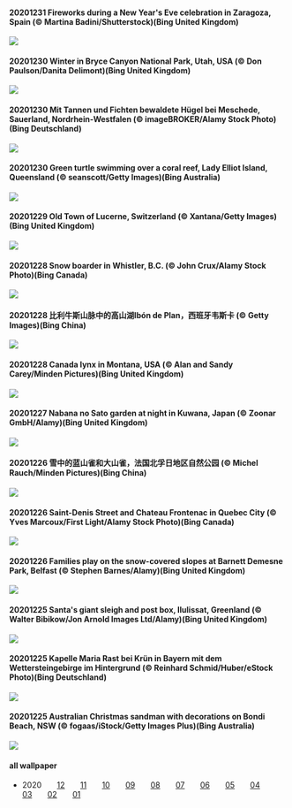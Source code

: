#### 20201231 Fireworks during a New Year\'s Eve celebration in Zaragoza, Spain (© Martina Badini/Shutterstock)(Bing United Kingdom)

![](images/2020-12/20201231_ZaragozaSpain_1920x1080.jpg)

#### 20201230 Winter in Bryce Canyon National Park, Utah, USA (© Don Paulson/Danita Delimont)(Bing United Kingdom)

![](images/2020-12/20201230_WinterBryce_1920x1080.jpg)

#### 20201230 Mit Tannen und Fichten bewaldete Hügel bei Meschede, Sauerland, Nordrhein-Westfalen (© imageBROKER/Alamy Stock Photo)(Bing Deutschland)

![](images/2020-12/20201230_MeschedeWald_1920x1080.jpg)

#### 20201230 Green turtle swimming over a coral reef, Lady Elliot Island, Queensland (© seanscott/Getty Images)(Bing Australia)

![](images/2020-12/20201230_LadyElliotTurtle_1920x1080.jpg)

#### 20201229 Old Town of Lucerne, Switzerland (© Xantana/Getty Images)(Bing United Kingdom)

![](images/2020-12/20201229_LucerneHoliday_1920x1080.jpg)

#### 20201228 Snow boarder in Whistler, B.C. (© John Crux/Alamy Stock Photo)(Bing Canada)

![](images/2020-12/20201228_WhistlerSnow_1920x1080.jpg)

#### 20201228 比利牛斯山脉中的高山湖Ibón de Plan，西班牙韦斯卡 (© Getty Images)(Bing China)

![](images/2020-12/20201228_IbonPlan_1920x1080.jpg)

#### 20201228 Canada lynx in Montana, USA (© Alan and Sandy Carey/Minden Pictures)(Bing United Kingdom)

![](images/2020-12/20201228_CanadaLynx_1920x1080.jpg)

#### 20201227 Nabana no Sato garden at night in Kuwana, Japan (© Zoonar GmbH/Alamy)(Bing United Kingdom)

![](images/2020-12/20201227_NabananoSato_1920x1080.jpg)

#### 20201226 雪中的蓝山雀和大山雀，法国北孚日地区自然公园 (© Michel Rauch/Minden Pictures)(Bing China)

![](images/2020-12/20201226_FRbluebirds_1920x1080.jpg)

#### 20201226 Saint-Denis Street and Chateau Frontenac in Quebec City (© Yves Marcoux/First Light/Alamy Stock Photo)(Bing Canada)

![](images/2020-12/20201226_ChateauQuebec_1920x1080.jpg)

#### 20201226 Families play on the snow-covered slopes at Barnett Demesne Park, Belfast (© Stephen Barnes/Alamy)(Bing United Kingdom)

![](images/2020-12/20201226_BarnettsDemesne_1920x1080.jpg)

#### 20201225 Santa\'s giant sleigh and post box, Ilulissat, Greenland (© Walter Bibikow/Jon Arnold Images Ltd/Alamy)(Bing United Kingdom)

![](images/2020-12/20201225_SleighMailbox_1920x1080.jpg)

#### 20201225 Kapelle Maria Rast bei Krün in Bayern mit dem Wettersteingebirge im Hintergrund (© Reinhard Schmid/Huber/eStock Photo)(Bing Deutschland)

![](images/2020-12/20201225_MariaRastKruen_1920x1080.jpg)

#### 20201225 Australian Christmas sandman with decorations on Bondi Beach, NSW (© fogaas/iStock/Getty Images Plus)(Bing Australia)

![](images/2020-12/20201225_ChristmasSandman_1920x1080.jpg)





#### all wallpaper



- 2020&emsp;&emsp;[12](images/2020-12/README.md)&emsp;&emsp;[11](images/2020-11/README.md)&emsp;&emsp;[10](images/2020-10/README.md)&emsp;&emsp;[09](images/2020-09/README.md)&emsp;&emsp;[08](images/2020-08/README.md)&emsp;&emsp;[07](images/2020-07/README.md)&emsp;&emsp;[06](images/2020-06/README.md)&emsp;&emsp;[05](images/2020-05/README.md)&emsp;&emsp;[04](images/2020-04/README.md)&emsp;&emsp;[03](images/2020-03/README.md)&emsp;&emsp;[02](images/2020-02/README.md)&emsp;&emsp;[01](images/2020-01/README.md)


